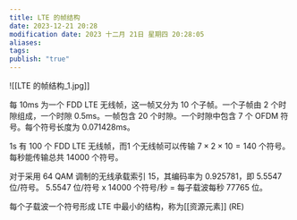 ```yaml
---
title: LTE 的帧结构
date: 2023-12-21 20:28
modification date: 2023 十二月 21日 星期四 20:28:05
aliases: 
tags: 
publish: "true"
---
```

![[LTE 的帧结构_1.jpg]]

每 10ms 为一个 FDD LTE 无线帧，这一帧又分为 10 个子帧。一个子帧由 2 个时隙组成，一个时隙 0.5ms。一帧包含 20 个时隙。一个时隙中包含 7 个 OFDM 符号。每个符号长度为 0.071428ms。

1s 有 100 个 FDD LTE 无线帧，而1 个无线帧可以传输 $7 \times 2 \times 10 = 140$ 个符号。每秒能传输总共 14000 个符号。

对于采用 64 QAM 调制的无线承载索引 15，其编码率为 0.925781，即 5.5547 位/符号。 5.5547 位/符号 x 14000 个符号/秒 = 每子载波每秒 77765 位。

每个子载波一个符号形成 LTE 中最小的结构，称为[[资源元素]] (RE)
